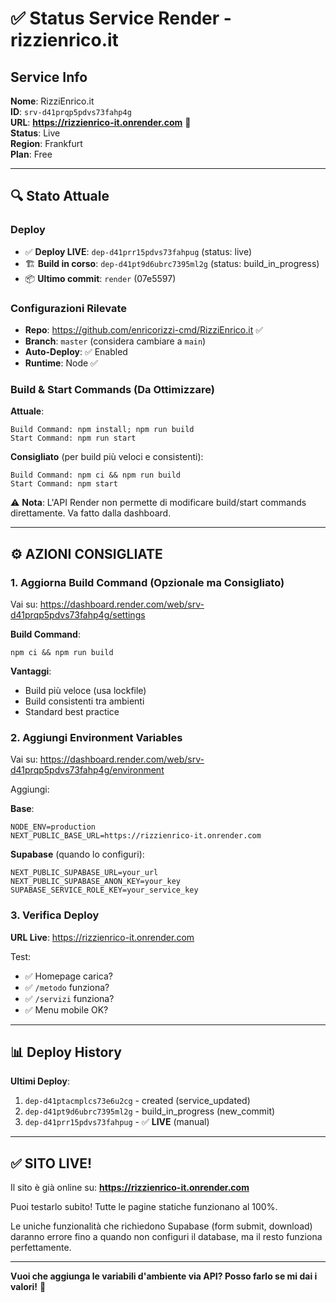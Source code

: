 # ✅ Status Service Render - rizzienrico.it

## Service Info

**Nome**: RizziEnrico.it  
**ID**: `srv-d41prqp5pdvs73fahp4g`  
**URL**: **https://rizzienrico-it.onrender.com** 🚀  
**Status**: Live  
**Region**: Frankfurt  
**Plan**: Free  

---

## 🔍 Stato Attuale

### Deploy
- ✅ **Deploy LIVE**: `dep-d41prr15pdvs73fahpug` (status: live)
- 🏗️ **Build in corso**: `dep-d41pt9d6ubrc7395ml2g` (status: build_in_progress)
- 📦 **Ultimo commit**: `render` (07e5597)

### Configurazioni Rilevate
- **Repo**: https://github.com/enricorizzi-cmd/RizziEnrico.it ✅
- **Branch**: `master` (considera cambiare a `main`)
- **Auto-Deploy**: ✅ Enabled
- **Runtime**: Node ✅

### Build & Start Commands (Da Ottimizzare)
**Attuale**:
```
Build Command: npm install; npm run build
Start Command: npm run start
```

**Consigliato** (per build più veloci e consistenti):
```
Build Command: npm ci && npm run build
Start Command: npm start
```

⚠️ **Nota**: L'API Render non permette di modificare build/start commands direttamente. Va fatto dalla dashboard.

---

## ⚙️ AZIONI CONSIGLIATE

### 1. Aggiorna Build Command (Opzionale ma Consigliato)

Vai su: https://dashboard.render.com/web/srv-d41prqp5pdvs73fahp4g/settings

**Build Command**:
```
npm ci && npm run build
```

**Vantaggi**:
- Build più veloce (usa lockfile)
- Build consistenti tra ambienti
- Standard best practice

### 2. Aggiungi Environment Variables

Vai su: https://dashboard.render.com/web/srv-d41prqp5pdvs73fahp4g/environment

Aggiungi:

**Base**:
```env
NODE_ENV=production
NEXT_PUBLIC_BASE_URL=https://rizzienrico-it.onrender.com
```

**Supabase** (quando lo configuri):
```env
NEXT_PUBLIC_SUPABASE_URL=your_url
NEXT_PUBLIC_SUPABASE_ANON_KEY=your_key
SUPABASE_SERVICE_ROLE_KEY=your_service_key
```

### 3. Verifica Deploy

**URL Live**: https://rizzienrico-it.onrender.com

Test:
- ✅ Homepage carica?
- ✅ `/metodo` funziona?
- ✅ `/servizi` funziona?
- ✅ Menu mobile OK?

---

## 📊 Deploy History

**Ultimi Deploy**:
1. `dep-d41ptacmplcs73e6u2cg` - created (service_updated)
2. `dep-d41pt9d6ubrc7395ml2g` - build_in_progress (new_commit)
3. `dep-d41prr15pdvs73fahpug` - ✅ **LIVE** (manual)

---

## ✅ SITO LIVE!

Il sito è già online su: **https://rizzienrico-it.onrender.com**

Puoi testarlo subito! Tutte le pagine statiche funzionano al 100%.

Le uniche funzionalità che richiedono Supabase (form submit, download) daranno errore fino a quando non configuri il database, ma il resto funziona perfettamente.

---

**Vuoi che aggiunga le variabili d'ambiente via API? Posso farlo se mi dai i valori!** 🚀


